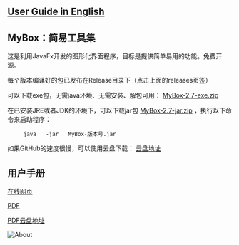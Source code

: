 ## [User Guide in English](https://mararsh.github.io/MyBox/english_interface.html)

## MyBox：简易工具集

这是利用JavaFx开发的图形化界面程序，目标是提供简单易用的功能。免费开源。

每个版本编译好的包已发布在Release目录下（点击上面的releases页签）

可以下载exe包，无需java环境、无需安装、解包可用： [MyBox-2.7-exe.zip](https://github.com/Mararsh/MyBox/releases/download/v2.7/MyBox-2.7-exe.zip) 

在已安装JRE或者JDK的环境下，可以下载jar包 [MyBox-2.7-jar.zip](https://github.com/Mararsh/MyBox/releases/download/v2.7/MyBox-2.7-jar.zip) ，执行以下命令来启动程序：
<PRE><CODE>     java   -jar   MyBox-版本号.jar</CODE></PRE>

如果GitHub的速度很慢，可以使用云盘下载：
[云盘地址](https://pan.baidu.com/s/1fWMRzym_jh075OCX0D8y8A#list/path=%2F)


## 用户手册

[在线网页](https://mararsh.github.io/MyBox/snapshots.html)

[PDF](https://mararsh.github.io/MyBox/MyBox-UserGuide.pdf)

[PDF云盘地址](https://pan.baidu.com/s/1GfnwzNhKj_84VM0ffLbwRg)


![About](https://mararsh.github.io/MyBox/intro.jpg)



